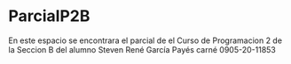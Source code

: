# ParcialP2B
En este espacio se encontrara el parcial de el Curso de Programacion 2 de la Seccion B del alumno Steven René García Payés carné 0905-20-11853
